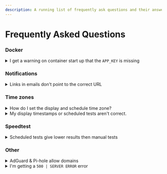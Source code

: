 ```yaml
---
description: A running list of frequently ask questions and their answers.
---
```


# Frequently Asked Questions

### Docker

<details>

<summary>I get a warning on container start up that the <code>APP_KEY</code> is missing</summary>

You can generate a key here: [https://speedtest-tracker.dev](https://speedtest-tracker.dev).

</details>

### Notifications

<details>

<summary>Links in emails don't point to the correct URL</summary>

1. Set the correct URL as the `APP_URL` environment variable
2. Restart the container

</details>

### Time zones

<details>

<summary>How do I set the display and schedule time zone?</summary>

1. Set `DISPLAY_TIMEZONE` environment variables to your local timezone.
2. Restart the container

</details>

<details>

<summary>My display timestamps or scheduled tests aren't correct.</summary>

Speedtest Tracker assumes your application and database containers are set to `UTC` by default. If your database instance has your local time zone set it needs to **match** that set in `APP_TIMEZONE` and `DISPLAY_TIMEZONE` environment variables.

Once set restart the container.

</details>

### Speedtest

<details>

<summary>Scheduled tests give lower results then manual tests</summary>

Starting your cron schedule at an off-peak minute can help reduce network congestion or avoid overloading a speed test server. This [comment](https://github.com/alexjustesen/speedtest-tracker/issues/552#issuecomment-2028532010) on the issue can help you get the formatting right.

</details>



### Other

<details>

<summary>AdGuard &#x26; Pi-hole allow domains</summary>

When a speedtest is being processed Speedtest Tracker will make a call to [http://icanhazip.com](http://icanhazip.com) to get your external IP address. This is done to determine if your server has access to the internet and to check if your external IP address (WAN IP) should be skipped.

Some blocks lists will block this domain, if you're getting errors and your server has access to the internet you'll need to add this to your allow lists.

</details>

<details>

<summary>I'm getting a <code>500 | SERVER ERROR</code> error</summary>

By default `APP_DEBUG` is set to `false` in production to prevent verbose error outputs. To debug the issue follow the steps below.

1. Set `APP_DEBUG=true` as a environment variable
2. Restart the container
3. Reproduce the error by visiting the page or performing the action that caused the error
4. View the output in the UI or in the logs to help resolve the issue, if you can not resolve it open an issue in the [GitHub](https://github.com/alexjustesen/speedtest-tracker/issues) repository
5. In the output the line that starts with `[timestamp] production.ERROR:` is the error the server ran into
6. Once the issue is resolved you can remove the `APP_DEBUG` environment variable

</details>
